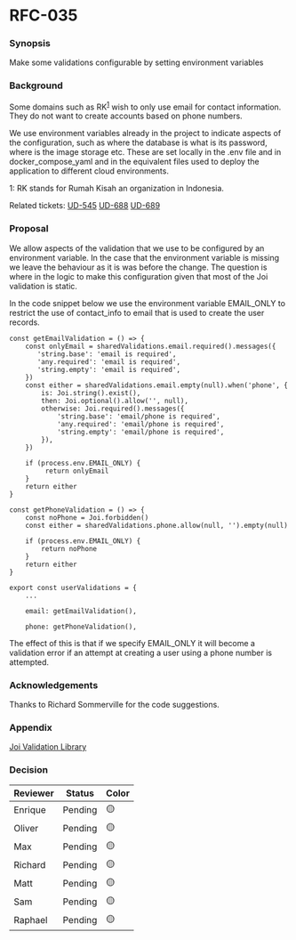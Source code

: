 # RFC-035

### Synopsis
Make some validations configurable by setting environment variables

### Background
Some domains such as RK<sup>[1](#rkfootnote1)</sup> wish to only use email for contact information. They do not want to create accounts based on phone numbers.

We use environment variables already in the project to indicate aspects of the configuration, such as where the database is what is its password, where is the image storage etc. These are set locally in the .env file and in docker_compose_yaml and in the equivalent files used to deploy the application to different cloud environments.

<a name="rkfootnote1">1</a>: RK stands for Rumah Kisah an organization in Indonesia.

Related tickets:
[UD-545](https://calmisland.atlassian.net/browse/UD-545)
[UD-688](https://calmisland.atlassian.net/browse/UD-688)
[UD-689](https://calmisland.atlassian.net/browse/UD-689)



### Proposal

We allow aspects of the validation that we use to be configured by an environment variable.
In the case that the environment variable is missing we leave the behaviour as it is was before the change. The question is where in the logic to make this configuration given that most of the Joi validation is static.

In the code snippet below we use the environment variable EMAIL_ONLY to restrict the use of contact_info to email that is used to create the user records.

    const getEmailValidation = () => {
        const onlyEmail = sharedValidations.email.required().messages({
           'string.base': 'email is required',
           'any.required': 'email is required',
           'string.empty': 'email is required',
        })
        const either = sharedValidations.email.empty(null).when('phone', {
            is: Joi.string().exist(),
            then: Joi.optional().allow('', null),
            otherwise: Joi.required().messages({
                'string.base': 'email/phone is required',
                'any.required': 'email/phone is required',
                'string.empty': 'email/phone is required',
            }),
        })

        if (process.env.EMAIL_ONLY) {
             return onlyEmail
        }
        return either
    }

    const getPhoneValidation = () => {
        const noPhone = Joi.forbidden()
        const either = sharedValidations.phone.allow(null, '').empty(null)

        if (process.env.EMAIL_ONLY) {
            return noPhone
        }
        return either
    }

    export const userValidations = {
        ...

        email: getEmailValidation(),

        phone: getPhoneValidation(),
    

    
The effect of this is that if we specify EMAIL_ONLY it will become a validation error if an attempt at creating a user using a phone number is attempted.
### Acknowledgements
Thanks to Richard Sommerville for the code suggestions.

### Appendix
[Joi Validation Library](https://joi.dev/api/?v=17.4.2)


### Decision


|     Reviewer     |  Status  | Color |
|------------------|----------|-------|
| Enrique        | Pending |   🟡  |
| Oliver      | Pending |   🟡  |
| Max  | Pending  |   🟡  |
| Richard  | Pending  |   🟡  |
| Matt  | Pending  |   🟡  |
| Sam  | Pending  |   🟡  |
| Raphael  | Pending  |   🟡  |